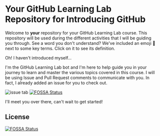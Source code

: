 # Your GitHub Learning Lab Repository for Introducing GitHub

Welcome to **your** repository for your GitHub Learning Lab course. This repository will be used during the different activities that I will be guiding you through. See a word you don't understand? We've included an emoji 📖 next to some key terms. Click on it to see its definition.

Oh! I haven't introduced myself...

I'm the GitHub Learning Lab bot and I'm here to help guide you in your journey to learn and master the various topics covered in this course. I will be using Issue and Pull Request comments to communicate with you. In fact, I already added an issue for you to check out.

![issue tab](https://lab.github.com/public/images/issue_tab.png)
[![FOSSA Status](https://app.fossa.io/api/projects/git%2Bgithub.com%2FRassieb%2Fgithub-slideshow.svg?type=shield)](https://app.fossa.io/projects/git%2Bgithub.com%2FRassieb%2Fgithub-slideshow?ref=badge_shield)

I'll meet you over there, can't wait to get started!


## License
[![FOSSA Status](https://app.fossa.io/api/projects/git%2Bgithub.com%2FRassieb%2Fgithub-slideshow.svg?type=large)](https://app.fossa.io/projects/git%2Bgithub.com%2FRassieb%2Fgithub-slideshow?ref=badge_large)